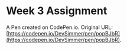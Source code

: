 # Week 3 Assignment 

A Pen created on CodePen.io. Original URL: [https://codepen.io/DevSimmer/pen/popBJbR](https://codepen.io/DevSimmer/pen/popBJbR).


